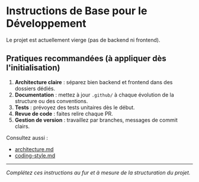 # Instructions de Base pour le Développement

Le projet est actuellement vierge (pas de backend ni frontend).

## Pratiques recommandées (à appliquer dès l'initialisation)

1. **Architecture claire** : séparez bien backend et frontend dans des dossiers dédiés.
2. **Documentation** : mettez à jour `.github/` à chaque évolution de la structure ou des conventions.
3. **Tests** : prévoyez des tests unitaires dès le début.
4. **Revue de code** : faites relire chaque PR.
5. **Gestion de version** : travaillez par branches, messages de commit clairs.

Consultez aussi :
- [architecture.md](architecture.md)
- [coding-style.md](coding-style.md)

---
*Complétez ces instructions au fur et à mesure de la structuration du projet.*